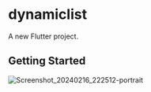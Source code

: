 # dynamiclist

A new Flutter project.

## Getting Started
![Screenshot_20240216_222512-portrait](https://github.com/fenishpatel3150/dynamiclist/assets/143187609/f21d6cf8-cd71-4490-b4af-153e6ac6ceec)

